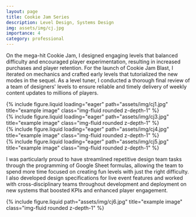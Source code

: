 ```yaml
---
layout: page
title: Cookie Jam Series
description: Level Design, Systems Design
img: assets/img/cj.jpg
importance: 4
category: professional
---
```


On the mega-hit Cookie Jam, I designed engaging levels that balanced difficulty and encouraged player experimentation, resulting in increased purchases and player retention. For the launch of Cookie Jam Blast, I iterated on mechanics and crafted early levels that tutorialized the new modes in the sequel. As a level tuner, I conducted a thorough final review of a team of designers' levels to ensure reliable and timely delivery of weekly content updates to millions of players.

<div class="row">
    <div class="col-sm mt-3 mt-md-0">
        {% include figure.liquid loading="eager" path="assets/img/cj1.jpg" title="example image" class="img-fluid rounded z-depth-1" %}
    </div>
    <div class="col-sm mt-3 mt-md-0">
        {% include figure.liquid loading="eager" path="assets/img/cj3.jpg" title="example image" class="img-fluid rounded z-depth-1" %}
    </div>
    <div class="col-sm mt-3 mt-md-0">
        {% include figure.liquid loading="eager" path="assets/img/cj4.jpg" title="example image" class="img-fluid rounded z-depth-1" %}
    </div>
</div>
<div class="row">
    <div class="col-sm mt-3 mt-md-0">
        {% include figure.liquid loading="eager" path="assets/img/cj5.jpg" title="example image" class="img-fluid rounded z-depth-1" %}
    </div>
</div>

I was particularly proud to have streamlined repetitive design team tasks through the programming of Google Sheet formulas, allowing the team to spend more time focused on creating fun levels with just the right difficulty. I also developed design specifications for live event features and worked with cross-disciplinary teams throughout development and deployment on new systems that boosted KPIs and enhanced player engagement.

<div class="row justify-content-sm-center">
    <div class="col-sm-8 mt-3 mt-md-0">
        {% include figure.liquid path="assets/img/cj6.jpg" title="example image" class="img-fluid rounded z-depth-1" %}
    </div>
</div>
